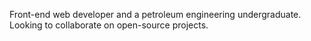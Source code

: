 Front-end web developer and a petroleum engineering undergraduate.
Looking to collaborate on open-source projects.
<!---
AbdoAlghanim/AbdoAlghanim is a ✨ special ✨ repository because its `README.md` (this file) appears on your GitHub profile.
You can click the Preview link to take a look at your changes.
--->
